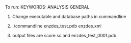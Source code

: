 To run:
KEYWORDS: ANALYSIS GENERAL
1. Change executable and database paths in commandline

2. ./commandline enzdes_test.pdb enzdes.xml

3. output files are score.sc and enzdes_test_0001.pdb
